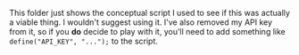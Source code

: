 This folder just shows the conceptual script I used to see if this was actually a viable thing. I wouldn't suggest using it. I've also removed my API key from it, so if you **do** decide to play with it, you'll need to add something like `define("API_KEY", "...");` to the script.